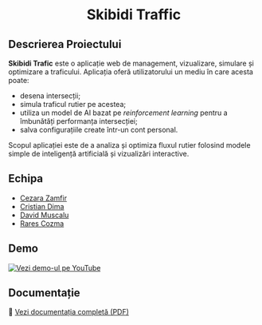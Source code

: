 <h1 align="center"><strong>Skibidi Traffic</strong></h1>

## Descrierea Proiectului

**Skibidi Trafic** este o aplicație web de management, vizualizare, simulare și optimizare a traficului. Aplicația oferă utilizatorului un mediu în care acesta poate:

- desena intersecții;
- simula traficul rutier pe acestea;
- utiliza un model de AI bazat pe *reinforcement learning* pentru a îmbunătăți performanța intersecției;
- salva configurațiile create într-un cont personal.

Scopul aplicației este de a analiza și optimiza fluxul rutier folosind modele simple de inteligență artificială și vizualizări interactive.

## Echipa

- [Cezara Zamfir](https://github.com/cezaramariazamfir)
- [Cristian Dima](https://github.com/dimacul)
- [David Muscalu](https://github.com/muscalu-david)
- [Rares Cozma](https://github.com/rarescozma25)

## Demo

[![Vezi demo-ul pe YouTube](https://img.youtube.com/vi/LINK_CĂTRE_VIDEO/0.jpg)](https://www.youtube.com/watch?v=LINK_CĂTRE_VIDEO)

## Documentație

📄 [Vezi documentația completă (PDF)]([docs/documentatie_skibidi_trafic.pdf](https://github.com/cezaramariazamfir/MDS_Project_Traffic/blob/rl/SKIBIDI%20Traffic%20-%20documentatie.pdf))
